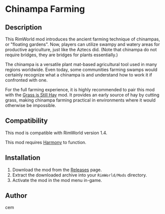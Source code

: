 # Chinampa Farming

## Description

This RimWorld mod introduces the ancient farming technique of chinampas, or "floating gardens". Now, players can utilize swampy and watery areas for productive agriculture, just like the Aztecs did. (Note that chinampa do not require bridges, they are bridges for plants essentially.)

The chinampa is a versatile plant mat-based agricultural tool used in many regions worldwide. Even today, some communities farming swamps would certainly recognize what a chinampa is and understand how to work it if confronted with one.

For the full farming experience, it is highly recommended to pair this mod with the [Grass is Still Hay](https://steamcommunity.com/sharedfiles/filedetails/?id=2882481802) mod. It provides an early source of hay by cutting grass, making chinampa farming practical in environments where it would otherwise be impossible.

## Compatibility

This mod is compatible with RimWorld version 1.4.

This mod requires [Harmony](https://github.com/pardeike/Harmony) to function.

## Installation

1. Download the mod from the [Releases](https://github.com/cemacmillan/ChinampaFarming) page.
2. Extract the downloaded archive into your `RimWorld/Mods` directory.
3. Activate the mod in the mod menu in-game.


## Author

cem
